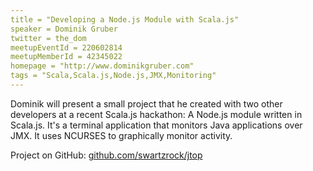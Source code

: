 ```yaml
---
title = "Developing a Node.js Module with Scala.js"
speaker = Dominik Gruber
twitter = the_dom
meetupEventId = 220602814
meetupMemberId = 42345022
homepage = "http://www.dominikgruber.com"
tags = "Scala,Scala.js,Node.js,JMX,Monitoring"
---
```

Dominik will present a small project that he created with two other developers at a recent Scala.js hackathon: A Node.js module written in Scala.js. It's a terminal application that monitors Java applications over JMX. It uses NCURSES to graphically monitor activity.

Project on GitHub: [github.com/swartzrock/jtop](https://github.com/swartzrock/jtop)